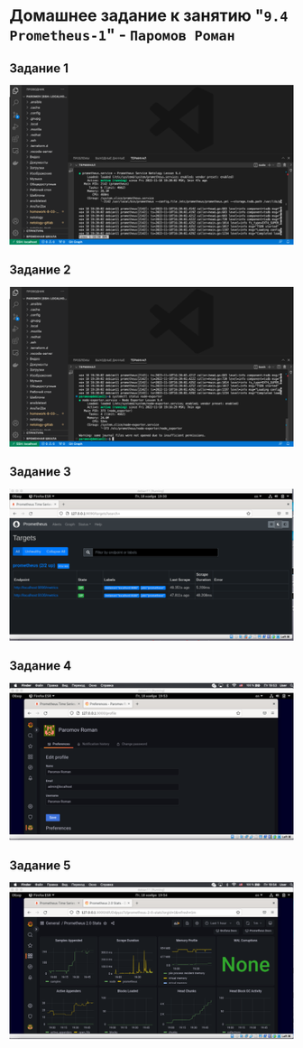 # Домашнее задание к занятию "`9.4 Prometheus-1`" - `Паромов Роман`

## Задание 1

![](https://github.com/Romera14/Homework_Prometheus/blob/main/Снимок%20экрана%202022-11-18%20в%2019.22.15.png)

## Задание 2

![](https://github.com/Romera14/Homework_Prometheus/blob/main/Снимок%20экрана%202022-11-18%20в%2019.24.10.png)

## Задание 3

![](https://github.com/Romera14/Homework_Prometheus/blob/main/Снимок%20экрана%202022-11-18%20в%2019.30.50.png)

## Задание 4

![](https://github.com/Romera14/Homework_Prometheus/blob/main/Снимок%20экрана%202022-11-18%20в%2019.53.01.png)

## Задание 5

![](https://github.com/Romera14/Homework_Prometheus/blob/main/Снимок%20экрана%202022-11-18%20в%2019.54.04.png)
